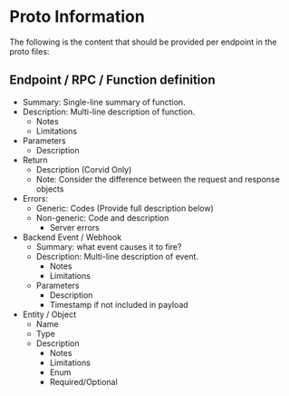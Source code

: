 # Proto Information 
The following is the content that should be provided per endpoint in the proto files:
## Endpoint / RPC / Function definition
- Summary: Single-line summary of function.
- Description: Multi-line description of function. 
  - Notes
  - Limitations
- Parameters 
  - Description
- Return 
  - Description (Corvid Only)
  - Note: Consider the difference between the request and response objects
- Errors: 
  - Generic: Codes (Provide full description below)
  - Non-generic: Code and description
    - Server errors
- Backend Event / Webhook 
  - Summary: what event causes it to fire?
  - Description: Multi-line description of event. 
    - Notes
    - Limitations
  - Parameters 
    - Description
    - Timestamp if not included in payload
- Entity / Object
  - Name
  - Type
  - Description
    - Notes
    - Limitations
    - Enum
    - Required/Optional
